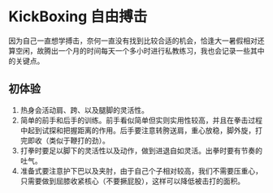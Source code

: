 # KickBoxing 自由搏击
因为自己一直想学搏击，奈何一直没有找到比较合适的机会，恰逢大一暑假相对还算空闲，故腾出一个月的时间每天一个多小时进行私教练习，我也会记录一些其中的关键点。

## 初体验
1. 热身会活动肩、跨、以及腿脚的灵活性。
2. 简单的前手和后手的训练。前手看似简单但实则实用性较高，并且在拳击过程中起到试探和把握距离的作用。后手要注意转胯送肩，重心放稳，脚外旋，打完即收（类似于鞭打的劲）。
3. 打拳时要足以脚下的灵活性以及动作，做到进退自如灵活。出拳时要有节奏的吐气。
4. 准备式要注意护下巴以及夹肘，由于自己个子相对较高，我们不需要压重心，只需要做到屈膝收紧核心（不要撅屁股），这样可以降低被击打的面积。